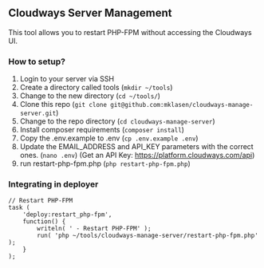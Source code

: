 ## Cloudways Server Management

This tool allows you to restart PHP-FPM without accessing the Cloudways UI.

### How to setup?
1. Login to your server via SSH
2. Create a directory called tools (`mkdir ~/tools`)
3. Change to the new directory (`cd ~/tools/`)
4. Clone this repo (`git clone git@github.com:mklasen/cloudways-manage-server.git`)
5. Change to the repo directory (`cd cloudways-manage-server`)
6. Install composer requirements (`composer install`)
7. Copy the .env.example to .env (`cp .env.example .env`)
8. Update the EMAIL_ADDRESS and API_KEY parameters with the correct ones. (`nano .env`) (Get an API Key: https://platform.cloudways.com/api)
9. run restart-php-fpm.php (`php restart-php-fpm.php`)

### Integrating in deployer
```
// Restart PHP-FPM
task (
	'deploy:restart_php-fpm',
	function() {
		writeln( ' - Restart PHP-FPM' );
		run( 'php ~/tools/cloudways-manage-server/restart-php-fpm.php' );
	}
);
```